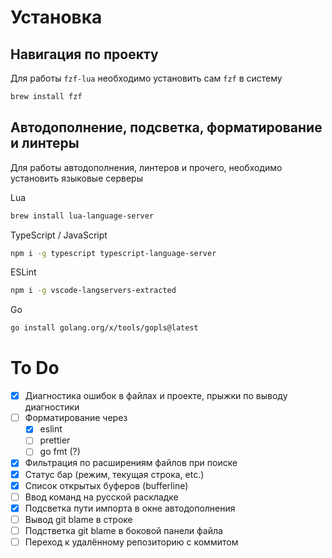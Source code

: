 # Установка

## Навигация по проекту
Для работы `fzf-lua` необходимо установить сам `fzf` в систему

```sh
brew install fzf
```

## Автодополнение, подсветка, форматирование и линтеры
Для работы автодополнения, линтеров и прочего, необходимо установить языковые серверы

Lua
```sh
brew install lua-language-server
```

TypeScript / JavaScript
```sh
npm i -g typescript typescript-language-server
```

ESLint
```sh
npm i -g vscode-langservers-extracted
```

Go
```sh
go install golang.org/x/tools/gopls@latest
```

# To Do
- [x] Диагностика ошибок в файлах и проекте, прыжки по выводу диагностики
- [ ] Форматирование через
    - [x] eslint
    - [ ] prettier
    - [ ] go fmt (?)
- [x] Фильтрация по расширениям файлов при поиске
- [x] Статус бар (режим, текущая строка, etc.)
- [x] Список открытых буферов (bufferline)
- [ ] Ввод команд на русской раскладке
- [x] Подсветка пути импорта в окне автодополнения
- [ ] Вывод git blame в строке
- [ ] Подстветка git blame в боковой панели файла
- [ ] Переход к удалённому репозиторию с коммитом
